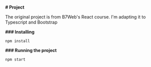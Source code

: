 **# Project**

The original project is from B7Web's React course. I'm adapting it to Typescript and Bootstrap

**### Installing**

`npm install`

**### Running the project**

`npm start`
